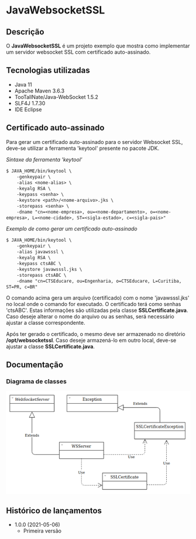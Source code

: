 # JavaWebsocketSSL

## Descrição
O **JavaWebsocketSSL** é um projeto exemplo que mostra como implementar um servidor websocket SSL com certificado auto-assinado.

## Tecnologias utilizadas
* Java 11
* Apache Maven 3.6.3
* TooTallNate/Java-WebSocket 1.5.2
* SLF4J 1.7.30
* IDE Eclipse

## Certificado auto-assinado
Para gerar um certificado auto-assinado para o servidor Websocket SSL, deve-se utilizar a ferramenta 'keytool' presente no pacote JDK.

*Sintaxe da ferramenta 'keytool'*

```
$ JAVA_HOME/bin/keytool \
    -genkeypair \
    -alias <nome-alias> \
    -keyalg RSA \
    -keypass <senha> \
    -keystore <path>/<nome-arquivo>.jks \
    -storepass <senha> \
    -dname "cn=<nome-empresa>, ou=<nome-departamento>, o=<nome-empresa>, L=<nome-cidade>, ST=<sigla-estado>, c=<sigla-pais>"
```
*Exemplo de como gerar um certificado auto-assinado*

```
$ JAVA_HOME/bin/keytool \
    -genkeypair \
    -alias javawsssl \
    -keyalg RSA \
    -keypass ctsABC \
    -keystore javawsssl.jks \
    -storepass ctsABC \
    -dname "cn=CTSEducare, ou=Engenharia, o=CTSEducare, L=Curitiba, ST=PR, c=BR"
```

O comando acima gera um arquivo (certificado) com o nome 'javawsssl.jks' no local onde o comando for executado. O certificado terá como senhas 'ctsABC'. Estas informações são utilizadas pela classe **SSLCertificate.java**. Caso deseje alterar o nome do arquivo ou as senhas, será necessário ajustar a classe correspondente.

Após ter gerado o certificado, o mesmo deve ser armazenado no diretório **/opt/websocketssl**. Caso deseje armazená-lo em outro local, deve-se ajustar a classe **SSLCertificate.java**.

## Documentação

### Diagrama de classes

![](references/diagrama-classes.png) 

## Histórico de lançamentos

* 1.0.0 (2021-05-06)
    * Primeira versão
